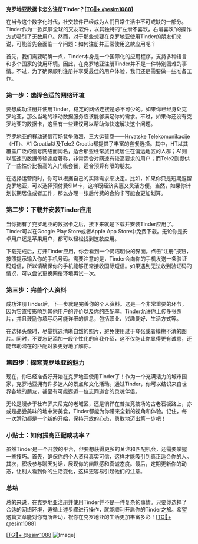 **克罗地亚数据卡怎么注册Tinder？[[TG💪+ @esim1088](https://t.me/s/esim1088)]**

在当今这个数字化时代，社交软件已经成为人们日常生活中不可或缺的一部分。Tinder作为一款风靡全球的交友软件，以其独特的“左滑不喜欢，右滑喜欢”的操作方式吸引了无数用户。然而，对于那些想要在克罗地亚使用Tinder的朋友们来说，可能首先会面临一个问题：如何注册并正常使用这款应用呢？

首先，我们需要明确一点，Tinder本身是一个国际化的应用程序，支持多种语言和多个国家的使用环境。因此，在克罗地亚注册Tinder并不是一件特别困难的事情。不过，为了确保顺利注册并享受最佳的用户体验，我们还是需要做一些准备工作。

### **第一步：选择合适的网络环境**

要想成功注册并使用Tinder，稳定的网络连接是必不可少的。如果你已经身处克罗地亚，那么当地的移动数据服务应该能够满足你的需求。不过，如果你还没有克罗地亚的数据卡，这里有一些建议可以帮助你快速解决这个问题。

克罗地亚的移动通信市场竞争激烈，三大运营商——Hrvatske Telekomunikacije（HT）、A1 Croatia以及Tele2 Croatia都提供了丰富的套餐选择。其中，HT以其覆盖广泛的信号网络而闻名，适合那些经常旅行或居住在偏远地区的人群；A1则以高速的数据传输速度著称，非常适合对网速有较高要求的用户；而Tele2则提供了一些性价比极高的入门级套餐，适合预算有限的朋友。

在选择运营商时，你可以根据自己的实际需求来决定。比如，如果你只是短期逗留克罗地亚，可以选择预付费SIM卡，这样既经济实惠又灵活方便。当然，如果你计划长期居住或者工作，那么办理一张后付费的合约卡可能会更加划算。

### **第二步：下载并安装Tinder应用**

当你拥有了克罗地亚的数据卡之后，接下来就是下载并安装Tinder应用了。Tinder可以在Google Play Store或者Apple App Store中免费下载。无论你是安卓用户还是苹果用户，都可以轻松找到这款应用。

下载完成后，打开Tinder应用，你会看到一个简洁明快的界面。点击“注册”按钮，按照提示输入你的手机号码。需要注意的是，Tinder会向你的手机发送一条验证码短信，所以请确保你的手机能够正常接收国际短信。如果遇到无法收到验证码的情况，可以尝试更换网络环境再试一次。

### **第三步：完善个人资料**

成功注册Tinder后，下一步就是完善你的个人资料。这是一个非常重要的环节，因为它直接影响到其他用户的评价以及你的匹配率。Tinder允许你上传多张照片，并且鼓励你填写尽可能详细的信息，包括职业、兴趣爱好、生活方式等。

在选择头像时，尽量挑选清晰自然的照片，避免使用过于夸张或者模糊不清的图片。同时，不要忘记添加一段个性化的自我介绍，这不仅能让你显得更有诚意，还能帮助潜在的匹配对象更好地了解你。

### **第四步：探索克罗地亚的魅力**

现在，你已经准备好开始在克罗地亚使用Tinder了！作为一个充满活力的城市国家，克罗地亚拥有许多迷人的景点和文化活动。通过Tinder，你可以结识来自世界各地的朋友，甚至有可能邂逅一位志同道合的灵魂伴侣。

无论是漫步于杜布罗夫尼克的老城区，还是徜徉在普拉竞技场的古老石板路上，亦或是品尝美味的地中海美食，Tinder都能为你带来全新的视角和体验。记住，每一次滑动都是一个新的开始，保持开放的心态，勇敢地迈出第一步吧！

### **小贴士：如何提高匹配成功率？**

虽然Tinder是一个开放的平台，但要想获得更多的关注和匹配机会，还需要掌握一些技巧。首先，确保你的个人资料真实可信，这样才能吸引到真正适合你的人。其次，积极参与聊天对话，展现你的幽默感和真诚态度。最后，定期更新你的动态，让别人看到你的生活变化，这样更容易引起他们的注意。

### **总结**

总的来说，在克罗地亚注册并使用Tinder并不是一件复杂的事情。只要你选择了合适的网络环境，遵循上述步骤进行操作，就能顺利开启你的Tinder之旅。希望这篇文章能对你有所帮助，祝你在克罗地亚的生活更加丰富多彩！[[TG💪+ @esim1088](https://t.me/s/esim1088)]

[[TG💪+ @esim1088](https://t.me/s/esim1088) ![Image](https://i.postimg.cc/4NQfJmqS/Snipaste-2025-05-13-00-14-12.png)]